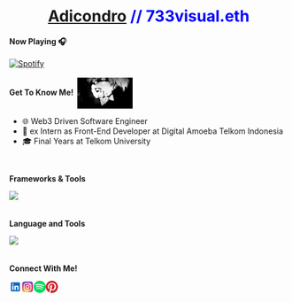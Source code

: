 <h1 align="center" style="color: blue;"><a href="https://www.linkedin.com/in/adicondro/" target="_blank">Adicondro</a> // 733visual.eth</h1>


**Now Playing 🎧**
<br />   
[![Spotify](https://spotify-now-playing-five-orcin.vercel.app/api/spotify)](https://open.spotify.com/user/adicondro_yusuf?si=5fe635aec8204552)
<br />
<br />
**Get To Know Me!︎︎ ︎︎︎**
<img display="block" alt="Yoriichi" width="100px" align="center" src="https://github.com/Adicondro/Adicondro/blob/db891d40052f01de8ab32e91ba6faa0466e7aa1d/gif/anime.gif" />

- 🌐 Web3 Driven Software Engineer
- 💼 ex Intern as Front-End Developer at Digital Amoeba Telkom Indonesia
- 🎓 Final Years at Telkom University



<br />


**Frameworks & Tools**
<br/>
<div align="left">
    <img src="https://skillicons.dev/icons?i=remix,nextjs,react,redux,express,nestjs,spring,aws,docker,kafka" />
</div>

<br />

**Language and Tools**
<br/>
<div align="left">
    <img src="https://skillicons.dev/icons?i=solidity,typescript,javascript,nodejs,mysql,postgresql,go,rust,python,java,blender,aftereffects" /><br>
</div>

<br />



**Connect With Me!︎︎**

<a href="https://linkedin.com/in/adicondro" target="_blank"><img align="left" alt="Adicondro | LinkedIn" width="22px" src="https://raw.githubusercontent.com/Adicondro/Adicondro/main/simple-icons/linkedin.svg" />
<a href="https://instagram.com/adicndro" target="_blank"><img align="left" alt="Adicondro | Instagram" width="22px" src="https://raw.githubusercontent.com/Adicondro/Adicondro/main/simple-icons/instagram.svg" />
<a href="https://open.spotify.com/user/adicondro_yusuf" target="_blank"><img align="left" alt="Adicondro | Spotify" width="22px" src="https://raw.githubusercontent.com/Adicondro/Adicondro/main/simple-icons/spotify.svg" />
<a href="https://pinterest.com/champagnepapoi" target="_blank"><img align="left" alt="Adicondro | Pinterest" width="22px" src="https://raw.githubusercontent.com/Adicondro/Adicondro/main/simple-icons/pinterest.svg" />

<br />
<br />
<br />
